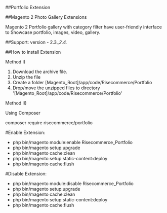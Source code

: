 ##Portfolio Extension

##Magento 2 Photo Gallery Extensions

Magento 2 Portfolio gallery with category filter have user-friendly interface to Showcase portfolio, images, video, gallery.

##Support: 
version - 2.3.*,2.4.*

##How to install Extension

Method I)
1. Download the archive file.
2. Unzip the file
3. Create a folder [Magento_Root]/app/code/Risecommerce/Portfolio
4. Drop/move the unzipped files to directory '[Magento_Root]/app/code/Risecommerce/Portfolio'

Method II)

Using Composer

  composer require risecommerce/portfolio
  
#Enable Extension:
- php bin/magento module:enable Risecommerce_Portfolio 
- php bin/magento setup:upgrade
- php bin/magento cache:clean
- php bin/magento setup:static-content:deploy
- php bin/magento cache:flush

#Disable Extension:
- php bin/magento module:disable Risecommerce_Portfolio 
- php bin/magento setup:upgrade
- php bin/magento cache:clean
- php bin/magento setup:static-content:deploy
- php bin/magento cache:flush
